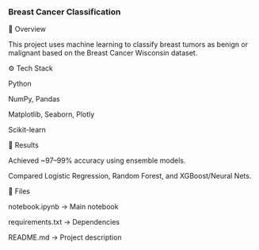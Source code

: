 ### Breast Cancer Classification
📌 Overview

This project uses machine learning to classify breast tumors as benign or malignant based on the Breast Cancer Wisconsin dataset.

⚙️ Tech Stack

Python

NumPy, Pandas

Matplotlib, Seaborn, Plotly

Scikit-learn

🚀 Results

Achieved ~97–99% accuracy using ensemble models.

Compared Logistic Regression, Random Forest, and XGBoost/Neural Nets.

📂 Files

notebook.ipynb → Main notebook

requirements.txt → Dependencies

README.md → Project description
